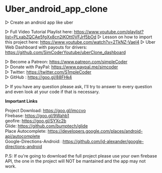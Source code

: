 # Uber_android_app_clone

▷ Create an android app like uber

▷ Full Video Tutorial Playlist here: https://www.youtube.com/playlist?list=PLxabZQCAe5fgXx8cn2iKOtt0VFJrf5bOd
▷ Lesson on how to import this project here: https://www.youtube.com/watch?v=2TkNZ-Vael4
▷ Uber Web Dashboard with payouts for drivers: https://github.com/SimCoderYoutube/uberClone_dashboard

▷ Become a Patreon: https://www.patreon.com/simpleCoder<br />
▷ Donate with PayPal: https://www.paypal.me/simcoder<br />
▷ Twitter: https://twitter.com/S1mpleCoder<br />
▷ GitHub : https://goo.gl/88FHk4<br />

▷ If you have any question please ask, I'll try to answer to every question and even look at your code if that is necessary.


**Important Links**

Project Download: https://goo.gl/imccvo<br />
FIrebase: https://goo.gl/9Wahb1<br />
geofire: https://goo.gl/SYXc2b<br />
Glide: https://github.com/bumptech/glide<br />
Place Autocomplete: https://developers.google.com/places/android-api/autocomplete<br />
Google-Directions-Android: :https://github.com/jd-alexander/google-directions-android<br />

P.S: If ou're going to download the full project please use your own firebase API, the one in the project will NOT be mantained and the app may not work.
